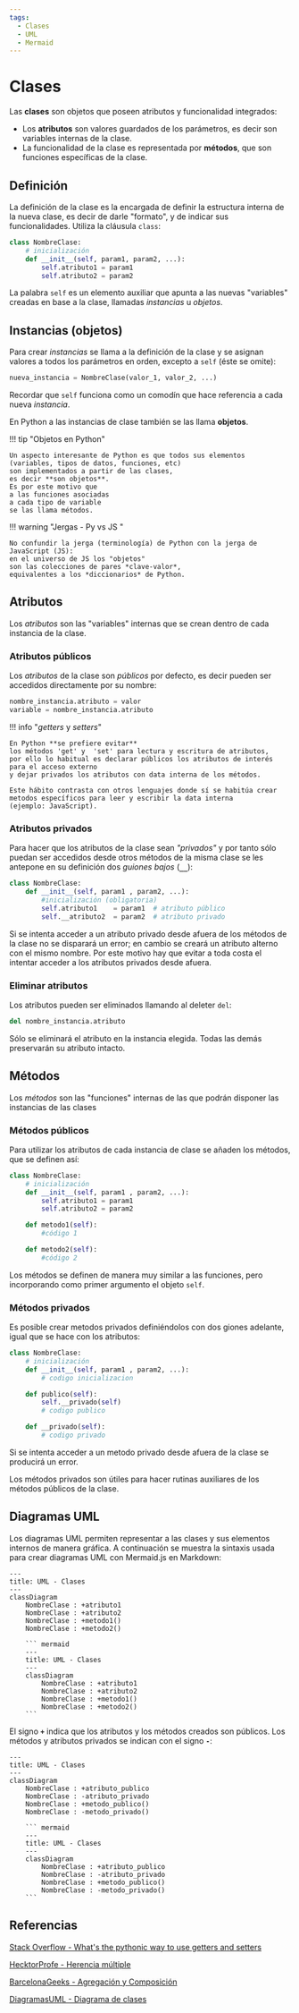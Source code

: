 ```yaml
---
tags:
  - Clases
  - UML
  - Mermaid
---
```



# Clases 



Las **clases** son objetos que poseen atributos y funcionalidad
integrados:

- Los **atributos** son valores guardados de los parámetros, es decir son variables internas de la clase.
- La funcionalidad de la clase es representada por **métodos**, que son funciones específicas de la clase. 


## Definición

<!-- 
Las clases se definen así: 
-->

La definición de la clase es la encargada de definir la estructura interna de la nueva clase,
es decir de darle "formato",
y de indicar sus funcionalidades.
Utiliza la cláusula `class`:

```python title="Clases - Definición "
class NombreClase:
    # inicialización
	def __init__(self, param1, param2, ...):
		self.atributo1 = param1		
		self.atributo2 = param2
```

La palabra `self` es un elemento auxiliar
que apunta a las nuevas "variables" creadas en base a la clase,
llamadas *instancias* u *objetos*.



## Instancias (objetos)

Para crear *instancias* 
se llama a la definición de la clase 
y se asignan valores a todos los parámetros en orden,
 excepto a `self` (éste se omite):

```python title="Clases - Instancia"
nueva_instancia = NombreClase(valor_1, valor_2, ...)
```
Recordar que `self` funciona como un comodín
que hace referencia a cada nueva *instancia*.


En Python a las instancias de clase también se las llama **objetos**.

!!! tip "Objetos en Python"

    Un aspecto interesante de Python es que todos sus elementos 
    (variables, tipos de datos, funciones, etc) 
    son implementados a partir de las clases, 
    es decir **son objetos**.
    Es por este motivo que 
    a las funciones asociadas 
    a cada tipo de variable
    se las llama métodos.


!!! warning "Jergas - Py vs JS "

    No confundir la jerga (terminología) de Python con la jerga de JavaScript (JS):
    en el universo de JS los "objetos"
    son las colecciones de pares *clave-valor*, 
    equivalentes a los *diccionarios* de Python.



## Atributos

Los *atributos* son las "variables" internas que se crean dentro de cada instancia de la clase.

### Atributos públicos

Los *atributos* de la clase son *públicos* por defecto, es decir pueden ser accedidos directamente por su nombre:

```python
nombre_instancia.atributo = valor
variable = nombre_instancia.atributo
```

!!! info "*getters* y *setters*"

    En Python **se prefiere evitar** 
    los métodos 'get' y  'set' para lectura y escritura de atributos,
    por ello lo habitual es declarar públicos los atributos de interés para el acceso externo 
    y dejar privados los atributos con data interna de los métodos. 

    Este hábito contrasta con otros lenguajes donde sí se habitúa crear metodos específicos para leer y escribir la data interna
    (ejemplo: JavaScript).


### Atributos privados

Para hacer que los atributos de la clase sean *"privados"* 
y por tanto sólo puedan ser accedidos desde otros métodos de la misma clase
se les antepone en su definición dos *guiones bajos* (**`__`**):

```python title="Clases - atributos privados"
class NombreClase:
	def __init__(self, param1 , param2, ...):	
        #inicialización (obligatoria)
		self.atributo1    = param1	# atributo público		
		self.__atributo2  = param2	# atributo privado
```

Si se intenta acceder a un atributo privado desde afuera de los métodos de la clase no se disparará un error; 
en cambio se creará un atributo alterno con el mismo nombre. 
Por este motivo hay que evitar a toda costa el intentar acceder a los atributos privados desde afuera. 


### Eliminar atributos

Los atributos pueden ser eliminados llamando al deleter 
`del`:

```python
del nombre_instancia.atributo
```

Sólo se eliminará el atributo en la instancia elegida.
Todas las demás preservarán su atributo intacto.


## Métodos

Los *métodos* son las "funciones" internas de las que podrán disponer las instancias de las clases

### Métodos públicos

Para utilizar los atributos 
de cada instancia de clase 
se añaden los métodos, 
que se definen así:

```python title="Clases - Definición (con métodos)"
class NombreClase:
    # inicialización
	def __init__(self, param1 , param2, ...):	
		self.atributo1 = param1		
		self.atributo2 = param2

	def metodo1(self):
		#código 1

	def metodo2(self):
		#código 2
```

Los métodos se definen de manera muy similar a las funciones,
pero incorporando como primer argumento el objeto `self`.


### Métodos privados

Es posible crear metodos privados definiéndolos con dos giones adelante, igual que se hace con los atributos:

```python title="Clases - Métodos privados"
class NombreClase:
    # inicialización
	def __init__(self, param1 , param2, ...):	
        # codigo inicializacion

    def publico(self):
        self.__privado(self)
        # codigo publico

    def __privado(self):
        # codigo privado
```

Si se intenta acceder a un metodo privado desde afuera de la clase se producirá un error. 

Los métodos privados son útiles para hacer rutinas auxiliares de los métodos públicos de la clase.




## Diagramas UML


Los diagramas UML permiten representar a las clases y sus elementos internos de manera gráfica.
A continuación se muestra la sintaxis usada para crear diagramas UML con Mermaid.js en Markdown:

<div class="grid cards" markdown>

```mermaid
---
title: UML - Clases
---
classDiagram
    NombreClase : +atributo1
    NombreClase : +atributo2
    NombreClase : +metodo1()
    NombreClase : +metodo2()
```

```
    ``` mermaid 
    ---
    title: UML - Clases
    ---
    classDiagram
        NombreClase : +atributo1
        NombreClase : +atributo2
        NombreClase : +metodo1()
        NombreClase : +metodo2()
    ```
```

</div>

El signo **`+`** indica que los atributos y los métodos creados son públicos. 
Los métodos y atributos privados se indican con el signo **`-`**:

<div class="grid cards" markdown>

```mermaid
---
title: UML - Clases
---
classDiagram
    NombreClase : +atributo_publico
    NombreClase : -atributo_privado
    NombreClase : +metodo_publico()
    NombreClase : -metodo_privado()
```


```
    ``` mermaid 
    ---
    title: UML - Clases
    ---
    classDiagram
        NombreClase : +atributo_publico
        NombreClase : -atributo_privado
        NombreClase : +metodo_publico()
        NombreClase : -metodo_privado()
    ```
```

</div>

## Referencias

[Stack Overflow - What's the pythonic way to use getters and setters](https://stackoverflow.com/questions/2627002/whats-the-pythonic-way-to-use-getters-and-setters)

[HecktorProfe - Herencia múltiple](https://docs.hektorprofe.net/python/herencia-en-la-poo/herencia-multiple/)

[BarcelonaGeeks - Agregación y Composición](https://barcelonageeks.com/python-oops-agregacion-y-composicion/)

[DiagramasUML - Diagrama de clases](https://diagramasuml.com/diagrama-de-clases/)